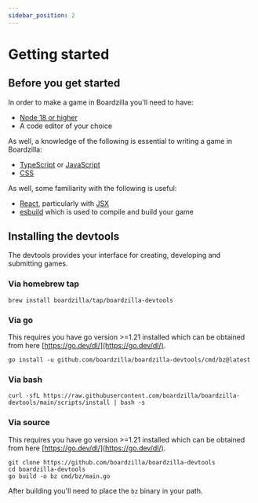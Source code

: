 ```yaml
---
sidebar_position: 2
---
```


# Getting started

## Before you get started

In order to make a game in Boardzilla you'll need to have:

- [Node 18 or higher](https://nodejs.org/)
- A code editor of your choice

As well, a knowledge of the following is essential to writing a game in Boardzilla:

- [TypeScript](https://www.typescriptlang.org/) or [JavaScript](https://developer.mozilla.org/en-US/docs/Web/JavaScript)
- [CSS](https://developer.mozilla.org/en-US/docs/Web/CSS)

As well, some familiarity with the following is useful:

- [React](https://react.dev/), particularly with [JSX](https://react.dev/learn/writing-markup-with-jsx)
- [esbuild](https://esbuild.github.io/) which is used to compile and build your game

## Installing the devtools

The devtools provides your interface for creating, developing and submitting games.

### Via homebrew tap

```console
brew install boardzilla/tap/boardzilla-devtools
```

### Via go

This requires you have go version >=1.21 installed which can be obtained from here [https://go.dev/dl/](https://go.dev/dl/).

```console
go install -u github.com/boardzilla/boardzilla-devtools/cmd/bz@latest
```

### Via bash

```console
curl -sfL https://raw.githubusercontent.com/boardzilla/boardzilla-devtools/main/scripts/install | bash -s
```

### Via source

This requires you have go version >=1.21 installed which can be obtained from here [https://go.dev/dl/](https://go.dev/dl/).

```console
git clone https://github.com/boardzilla/boardzilla-devtools
cd boardzilla-devtools
go build -o bz cmd/bz/main.go
```

After building you'll need to place the `bz` binary in your path.
